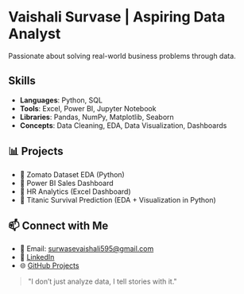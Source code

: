 #  Vaishali Survase | Aspiring Data Analyst

 Passionate about solving real-world business problems through data.

## Skills
- **Languages**: Python, SQL
- **Tools**: Excel, Power BI, Jupyter Notebook
- **Libraries**: Pandas, NumPy, Matplotlib, Seaborn
- **Concepts**: Data Cleaning, EDA, Data Visualization, Dashboards

## 📊 Projects
- 📌 Zomato Dataset EDA (Python)
- 📌 Power BI Sales Dashboard
- 📌 HR Analytics (Excel Dashboard)
- 📌 Titanic Survival Prediction (EDA + Visualization in Python)

## 📫 Connect with Me
- 📧 Email: surwasevaishali595@gmail.com
- 🔗 [LinkedIn](https://www.linkedin.com/in/vaishali-s-579a672b8/)
- 🌐 [GitHub Projects](https://github.com/vish63?tab=repositories)

> "I don’t just analyze data, I tell stories with it."
